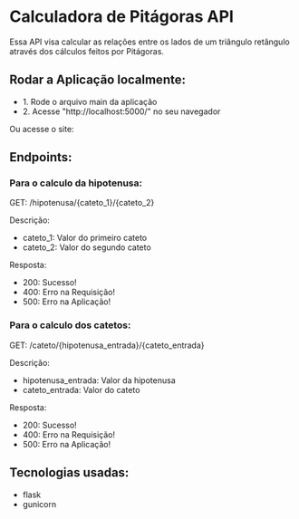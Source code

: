 # Calculadora de Pitágoras API

<p>Essa API visa calcular as relações entre os lados de um triângulo retângulo 
através dos cálculos feitos por Pitágoras.</p>

## Rodar a Aplicação localmente:
<ul>
  <li>1. Rode o arquivo main da aplicação</li>
  <li>2. Acesse "http://localhost:5000/" no seu navegador</li>
</ul>
<p>Ou acesse o site: </p>

## Endpoints:
### Para o calculo da hipotenusa:
<p>GET: /hipotenusa/{cateto_1}/{cateto_2}</p>
<p>Descrição:</p>
<ul>
  <li>cateto_1: Valor do primeiro cateto</li>
  <li>cateto_2: Valor do segundo cateto</li>
</ul>

<p>Resposta:</p>
<ul>
  <li>200: Sucesso!</li>
  <li>400: Erro na Requisição!</li>
  <li>500: Erro na Aplicação!</li>
</ul>

### Para o calculo dos catetos:
<p>GET: /cateto/{hipotenusa_entrada}/{cateto_entrada}</p>
<p>Descrição:</p>
<ul>
  <li>hipotenusa_entrada: Valor da hipotenusa</li>
  <li>cateto_entrada: Valor do cateto</li>
</ul>

<p>Resposta:</p>
<ul>
  <li>200: Sucesso!</li>
  <li>400: Erro na Requisição!</li>
  <li>500: Erro na Aplicação!</li>
</ul>

## Tecnologias usadas:
<ul>
  <li>flask</li>
  <li>gunicorn</li>
</ul>